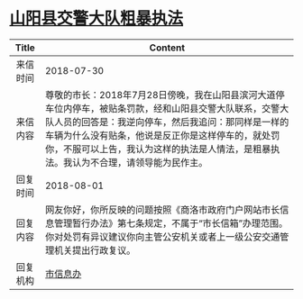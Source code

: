 # [山阳县交警大队粗暴执法](http://www.shangluo.gov.cn/zmhd/ldxxxx.jsp?urltype=leadermail.LeaderMailContentUrl&wbtreeid=1112&leadermailid=4844)

| Title |                                                                          Content                                                                          |
|:-----:|-----------------------------------------------------------------------------------------------------------------------------------------------------------|
| 来信时间  | 2018-07-30                                                                                                                                                |
| 来信内容  | 尊敬的市长：2018年7月28日傍晚，我在山阳县滨河大道停车位内停车，被贴条罚款，经和山阳县交警大队联系，交警大队人员的回答是：我逆向停车，然后我追问：那同样是一样的车辆为什么没有贴条，他说是反正你是这样停车的，就处罚你，不服可以上告，我认为这样的执法是人情法，是粗暴执法。我认为不合理，请领导能为民作主。 |
| 回复时间  | 2018-08-01                                                                                                                                                |
| 回复内容  | 网友你好，你所反映的问题按照《商洛市政府门户网站市长信息管理暂行办法》第七条规定，不属于“市长信箱”办理范围。你对处罚有异议建议你向主管公安机关或者上一级公安交通管理机关提出行政复议。                                                              |
| 回复机构  | [市信息办](../../category/agencies/市信息办.md)                                                                                                                   |